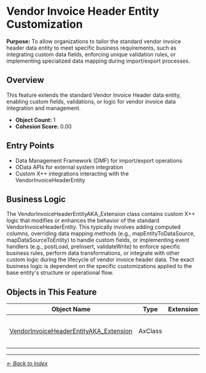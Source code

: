 # Vendor Invoice Header Entity Customization

**Purpose:** To allow organizations to tailor the standard vendor invoice header data entity to meet specific business requirements, such as integrating custom data fields, enforcing unique validation rules, or implementing specialized data mapping during import/export processes.

## Overview

This feature extends the standard Vendor Invoice Header data entity, enabling custom fields, validations, or logic for vendor invoice data integration and management.

- **Object Count:** 1
- **Cohesion Score:** 0.00

## Entry Points

- Data Management Framework (DMF) for import/export operations
- OData APIs for external system integration
- Custom X++ integrations interacting with the VendorInvoiceHeaderEntity

## Business Logic

The VendorInvoiceHeaderEntityAKA_Extension class contains custom X++ logic that modifies or enhances the behavior of the standard VendorInvoiceHeaderEntity. This typically involves adding computed columns, overriding data mapping methods (e.g., mapEntityToDataSource, mapDataSourceToEntity) to handle custom fields, or implementing event handlers (e.g., postLoad, preInsert, validateWrite) to enforce specific business rules, perform data transformations, or integrate with other custom logic during the lifecycle of vendor invoice header data. The exact business logic is dependent on the specific customizations applied to the base entity's structure or operational flow.

## Objects in This Feature

| Object Name | Type | Extension | Description |
|-------------|------|-----------|-------------|
| [VendorInvoiceHeaderEntityAKA_Extension](Objects/VendorInvoiceHeaderEntityAKA_Extension.md) | AxClass |  | <summary> Extension class for the data entity <... |

---

*[← Back to Index](../../index.md)*
